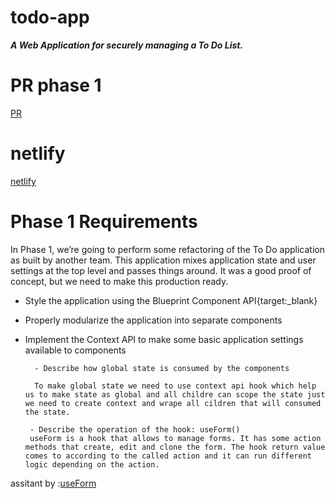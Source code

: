 # todo-app  

***A Web Application for securely managing a To Do List.*** 

# PR phase  1
[PR](https://github.com/Oubaida996/todo-app/pull/1)  


# netlify  
[netlify](https://deploy-preview-2--cheery-sprite-e211ca.netlify.app/)  






# Phase 1 Requirements 
In Phase 1, we’re going to perform some refactoring of the To Do application as built by another team. This application mixes application state and user settings at the top level and passes things around. It was a good proof of concept, but we need to make this production ready.  
- Style the application using the Blueprint Component API{target:_blank}
- Properly modularize the application into separate components  
- Implement the Context API to make some basic application settings available to components
 
        - Describe how global state is consumed by the components  

        To make global state we need to use context api hook which help us to make state as global and all childre can scope the state just we need to create context and wrape all cildren that will consumed the state.

       - Describe the operation of the hook: useForm()
       useForm is a hook that allows to manage forms. It has some action methods that create, edit and clone the form. The hook return value comes to according to the called action and it can run different logic depending on the action.

assitant by :[useForm](https://refine.dev/docs/core/hooks/useForm/)
        
